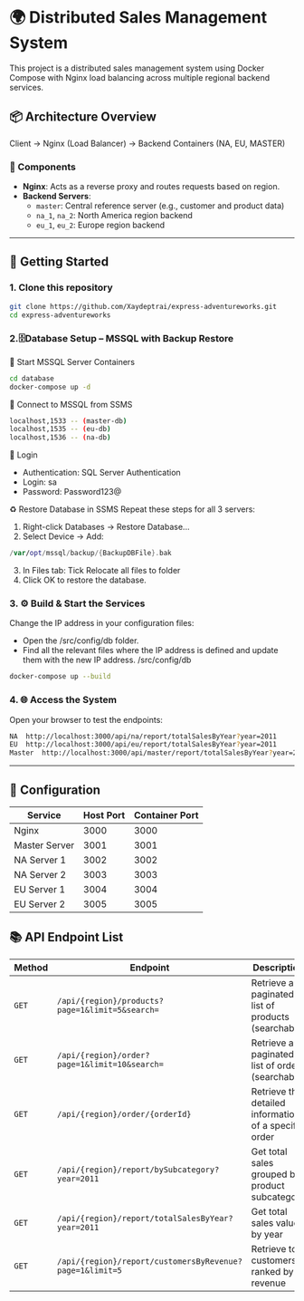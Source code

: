# 🌍 Distributed Sales Management System

This project is a distributed sales management system using Docker Compose with Nginx load balancing across multiple regional backend services.

## 📦 Architecture Overview
Client → Nginx (Load Balancer) → Backend Containers (NA, EU, MASTER)

### 🧩 Components

- **Nginx**: Acts as a reverse proxy and routes requests based on region.
- **Backend Servers**:
  - `master`: Central reference server (e.g., customer and product data)
  - `na_1`, `na_2`: North America region backend
  - `eu_1`, `eu_2`: Europe region backend

---

## 🚀 Getting Started

### 1. Clone this repository
```bash
git clone https://github.com/Xaydeptrai/express-adventureworks.git
cd express-adventureworks
```

### 2.🗄️Database Setup – MSSQL with Backup Restore
🐳 Start MSSQL Server Containers
```bash
cd database
docker-compose up -d
```
🔌 Connect to MSSQL from SSMS
```bash
localhost,1533 -- (master-db)
localhost,1535 -- (eu-db)
localhost,1536 -- (na-db)
```
🔑 Login 
  - Authentication: SQL Server Authentication
  - Login: sa
  - Password: Password123@

♻️ Restore Database in SSMS
Repeat these steps for all 3 servers:
1. Right-click Databases → Restore Database...
2. Select Device → Add:
```swift
/var/opt/mssql/backup/{BackupDBFile}.bak
```
3. In Files tab: Tick Relocate all files to folder
4. Click OK to restore the database.

### 3. ⚙️ Build & Start the Services
Change the IP address in your configuration files:
  - Open the /src/config/db folder.
  - Find all the relevant files where the IP address is defined and update them with the new IP address.
/src/config/db
```bash
docker-compose up --build
```
### 4. 🌐 Access the System
Open your browser to test the endpoints:
```bash
NA	http://localhost:3000/api/na/report/totalSalesByYear?year=2011
EU	http://localhost:3000/api/eu/report/totalSalesByYear?year=2011
Master	http://localhost:3000/api/master/report/totalSalesByYear?year=2011
```

---

## 🔧 Configuration
| Service        | Host Port | Container Port |
|----------------|-----------|----------------|
| Nginx          | 3000      | 3000           |
| Master Server  | 3001      | 3001           |
| NA Server 1    | 3002      | 3002           |
| NA Server 2    | 3003      | 3003           |
| EU Server 1    | 3004      | 3004           |
| EU Server 2    | 3005      | 3005           |


## 📚 API Endpoint List

| Method | Endpoint                                                                       | Description                                           |
|--------|--------------------------------------------------------------------------------|-------------------------------------------------------|
| `GET`  | `/api/{region}/products?page=1&limit=5&search=`                                | Retrieve a paginated list of products (searchable)   |
| `GET`  | `/api/{region}/order?page=1&limit=10&search=`                                  | Retrieve a paginated list of orders (searchable)     |
| `GET`  | `/api/{region}/order/{orderId}`                                                | Retrieve the detailed information of a specific order |
| `GET`  | `/api/{region}/report/bySubcategory?year=2011`                                 | Get total sales grouped by product subcategory       |
| `GET`  | `/api/{region}/report/totalSalesByYear?year=2011`                              | Get total sales value by year                        |
| `GET`  | `/api/{region}/report/customersByRevenue?page=1&limit=5`                      | Retrieve top customers ranked by revenue             |
